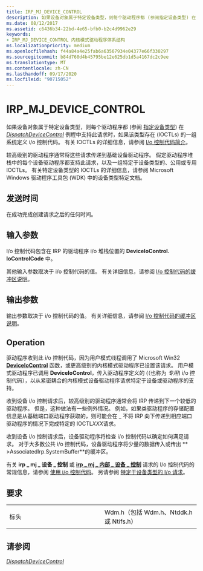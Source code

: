 ```yaml
---
title: IRP_MJ_DEVICE_CONTROL
description: 如果设备对象属于特定设备类型，则每个驱动程序都 (参阅指定设备类型) 在 DispatchDeviceControl 例程中支持此请求时，如果该类型存在 (IOCTLs) 的一组系统定义 i/o 控制代码。
ms.date: 08/12/2017
ms.assetid: c6436b34-22bd-4e65-bfb0-b2c4d9962e29
keywords:
- IRP_MJ_DEVICE_CONTROL 内核模式驱动程序体系结构
ms.localizationpriority: medium
ms.openlocfilehash: f44a84a4e25fab6a63567934e04377e66f330297
ms.sourcegitcommit: b84d760d4b45795be12e625db1d5a4167dc2c9ee
ms.translationtype: MT
ms.contentlocale: zh-CN
ms.lasthandoff: 09/17/2020
ms.locfileid: "90715052"
---
```

# <a name="irp_mj_device_control"></a>IRP\_MJ\_DEVICE\_CONTROL


如果设备对象属于特定设备类型，则每个驱动程序都 (参阅 [指定设备类型](./specifying-device-types.md)) 在 [*DispatchDeviceControl*](/windows-hardware/drivers/ddi/wdm/nc-wdm-driver_dispatch) 例程中支持此请求时，如果该类型存在 (IOCTLs) 的一组系统定义 i/o 控制代码。 有关 IOCTLs 的详细信息，请参阅 [I/o 控制代码简介](introduction-to-i-o-control-codes.md)。

较高级别的驱动程序通常将这些请求传递到基础设备驱动程序。 假定驱动程序堆栈中的每个设备驱动程序都支持此请求，以及一组特定于设备类型的、公用或专用 IOCTLs。 有关特定设备类型的 IOCTLs 的详细信息，请参阅 Microsoft Windows 驱动程序工具包 (WDK) 中的设备类型特定文档。

<a name="when-sent"></a>发送时间
---------

在成功完成创建请求之后的任何时间。

## <a name="input-parameters"></a>输入参数


I/o 控制代码包含在 IRP 的驱动程序 i/o 堆栈位置的 **DeviceIoControl. IoControlCode** 中。

其他输入参数取决于 i/o 控制代码的值。 有关详细信息，请参阅 [I/o 控制代码的缓冲区说明](./buffer-descriptions-for-i-o-control-codes.md)。

## <a name="output-parameters"></a>输出参数


输出参数取决于 i/o 控制代码的值。 有关详细信息，请参阅 [I/o 控制代码的缓冲区说明](./buffer-descriptions-for-i-o-control-codes.md)。

<a name="operation"></a>Operation
---------

驱动程序收到此 i/o 控制代码，因为用户模式线程调用了 Microsoft Win32 [**DeviceIoControl**](/windows/win32/api/ioapiset/nf-ioapiset-deviceiocontrol) 函数，或更高级别的内核模式驱动程序已设置该请求。 用户模式驱动程序已调用 **DeviceIoControl**，传入驱动程序定义的 (（也称为 *专用*) i/o 控制代码），以从紧密耦合的内核模式设备驱动程序请求特定于设备或驱动程序的支持。

收到设备 i/o 控制请求后，较高级别的驱动程序通常会将 IRP 传递到下一个较低的驱动程序。 但是，这种做法有一些例外情况。 例如，如果类驱动程序的存储配置信息是从基础端口驱动程序获取的，则可能会在 \_ 不将 IRP 向下传递到相应端口驱动程序的情况下完成特定的 IOCTL*XXX*请求。

收到设备 i/o 控制请求后，设备驱动程序将检查 i/o 控制代码以确定如何满足请求。 对于大多数公共 i/o 控制代码，设备驱动程序将少量的数据传入或传出 ** &gt;AssociatedIrp.SystemBuffer**的缓冲区。

有关 **irp \_ mj \_ 设备 \_ 控制** 或 [**irp \_ mj \_ 内部 \_ 设备 \_ 控制**](irp-mj-internal-device-control.md) 请求的 I/o 控制代码的常规信息，请参阅 [使用 i/o 控制代码](./introduction-to-i-o-control-codes.md)。 另请参阅 [特定于设备类型的 I/o 请求](./device-type-specific-i-o-requests.md)。

<a name="requirements"></a>要求
------------

<table>
<colgroup>
<col width="50%" />
<col width="50%" />
</colgroup>
<tbody>
<tr class="odd">
<td><p>标头</p></td>
<td>Wdm.h（包括 Wdm.h、Ntddk.h 或 Ntifs.h）</td>
</tr>
</tbody>
</table>

## <a name="see-also"></a>请参阅


[*DispatchDeviceControl*](/windows-hardware/drivers/ddi/wdm/nc-wdm-driver_dispatch)


